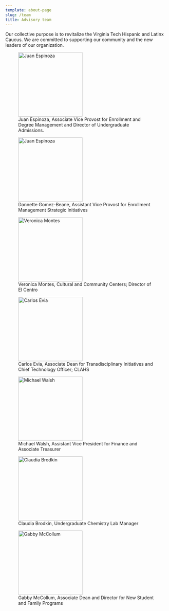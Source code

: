 ```yaml
---
template: about-page
slug: /team
title: Advisory team
---
```

Our collective purpose is to revitalize the Virginia Tech Hispanic and Latinx Caucus. We are committed to supporting our community and the new leaders of our organization.

<figure>
  <img src="/assets/juan.jpeg" alt="Juan Espinoza" style="width:200px;">
  <figcaption>Juan Espinoza, Associate Vice Provost for Enrollment and Degree Management and Director of Undergraduate Admissions.</figcaption>
</figure>

<figure>
  <img src="/assets/dannette.jpeg" alt="Juan Espinoza" style="width:200px;">
  <figcaption>Dannette Gomez-Beane,
Assistant Vice Provost for Enrollment Management Strategic Initiatives</figcaption>
</figure>

<figure>
  <img src="/assets/vero.jpeg" alt="Veronica Montes" style="width:200px;">
  <figcaption>Veronica Montes, Cultural and Community Centers; Director of El Centro</figcaption>
</figure>

<figure>
  <img src="/assets/carlos.jpeg" alt="Carlos Evia" style="width:200px;">
  <figcaption>Carlos Evia, Associate Dean for Transdisciplinary Initiatives and Chief Technology Officer; CLAHS</figcaption>
</figure>

<figure>
  <img src="/assets/mike.jpg" alt="Michael Walsh" style="width:200px;">
  <figcaption>Michael Walsh, Assistant Vice President for Finance and Associate Treasurer</figcaption>
</figure>

<figure>
  <img src="/assets/claudia.jpeg" alt="Claudia Brodkin" style="width:200px;">
  <figcaption>Claudia Brodkin, Undergraduate Chemistry Lab Manager</figcaption>
</figure>

<figure>
  <img src="/assets/gabby.jpg" alt="Gabby McCollum" style="width:200px;">
  <figcaption>Gabby McCollum, Associate Dean and Director for New Student and Family Programs</figcaption>
</figure>